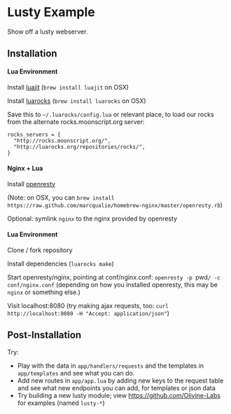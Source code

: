 Lusty Example
=============

Show off a lusty webserver.

Installation
------------

#### Lua Environment

Install [luajit](http://luajit.org/) (`brew install luajit` on OSX)

Install [luarocks](http://luarocks.org/) (`brew install luarocks` on OSX)

Save this to `~/.luarocks/config.lua` or relevant place, to load our rocks
from the alternate rocks.moonscript.org server:

```
rocks_servers = {
  "http://rocks.moonscript.org/",
  "http://luarocks.org/repositories/rocks/",
}
```

#### Nginx + Lua

Install [openresty](http://openresty.org/#Installation)

(Note: on OSX, you can `brew install https://raw.github.com/marcqualie/homebrew-nginx/master/openresty.rb`)

Optional: symlink `nginx` to the nginx provided by openresty

#### Lua Environment

Clone / fork repository

Install dependencies (`luarocks make`)

Start openresty/nginx, pointing at conf/nginx.conf:
`openresty -p `pwd`/ -c conf/nginx.conf` (depending on how you installed
openresty, this may be `nginx` or something else.)

Visit localhost:8080 (try making ajax requests, too:
`curl http://localhost:8080 -H "Accept: application/json"`)

Post-Installation
-----------------

Try:

* Play with the data in `app/handlers/requests` and the templates in
  `app/templates` and see what you can do.
* Add new routes in `app/app.lua` by adding new keys to the request table
  and see what new endpoints you can add, for templates or json data
* Try building a new lusty module; view https://github.com/Olivine-Labs for
  examples (named `lusty-*`)

